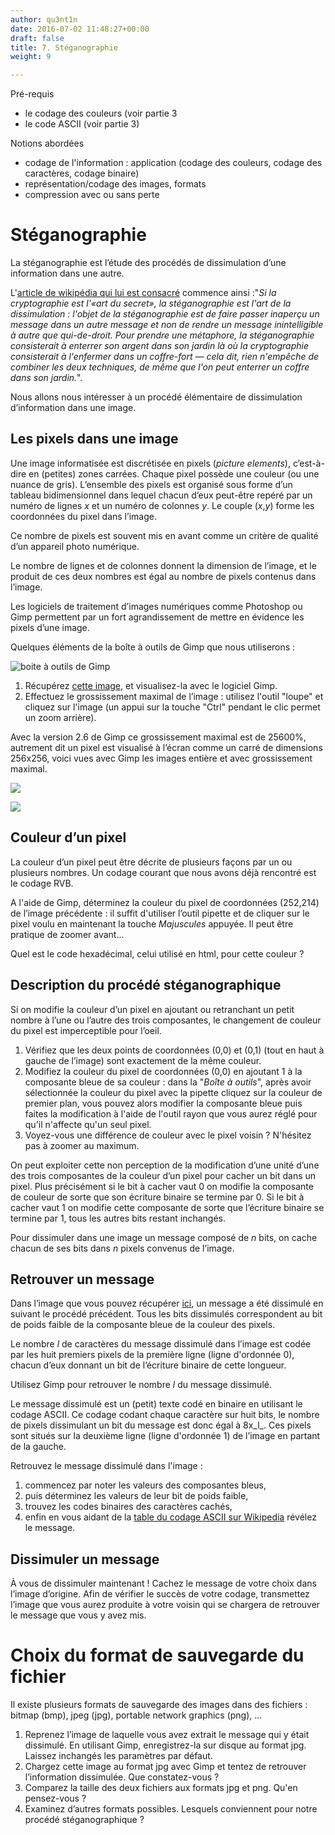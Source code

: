 ```yaml
---
author: qu3nt1n
date: 2016-07-02 11:48:27+00:00
draft: false
title: 7. Stéganographie
weight: 9

---
```



Pré-requis



* le codage des couleurs (voir partie 3
* le code ASCII (voir partie 3)


Notions abordées



* codage de l'information : application (codage des couleurs,
codage des caractères, codage binaire)
* représentation/codage des images, formats
* compression avec ou sans perte










#  Stéganographie





La stéganographie est l’étude des
procédés de dissimulation d’une information dans une
autre.






L'[article de wikipédia qui lui est consacré](http://fr.wikipedia.org/wiki/St%C3%A9ganographie) commence ainsi :"_Si la
cryptographie est l'«art du secret», la stéganographie est l'art
de la dissimulation : l'objet de la stéganographie est de faire
passer inaperçu un message dans un autre message et non de rendre un
message inintelligible à autre que qui-de-droit. Pour prendre une
métaphore, la stéganographie consisterait à enterrer son argent dans
son jardin là où la cryptographie consisterait à l'enfermer dans un
coffre-fort — cela dit, rien n'empêche de combiner les deux
techniques, de même que l'on peut enterrer un coffre dans son
jardin._".





Nous allons nous intéresser à un procédé élémentaire
de dissimulation d’information dans une image.






## Les pixels dans une image




Une image informatisée est discrétisée en pixels (_picture
  elements_), c’est-à-dire en (petites) zones carrées. Chaque
pixel possède une couleur (ou une nuance de gris). L’ensemble des
pixels est organisé sous forme d’un tableau bidimensionnel dans
lequel chacun d’eux peut-être repéré par un numéro de
lignes _x_ et un numéro de colonnes _y_. Le couple
(_x_,_y_) forme les coordonnées du pixel dans l’image.






Ce nombre de pixels est souvent mis en avant comme un critère de qualité d’un appareil photo numérique.







Le nombre de lignes et de colonnes donnent la dimension de l’image, et
le produit de ces deux nombres est égal au nombre de pixels contenus
dans l’image.






Les logiciels de traitement d’images numériques comme Photoshop ou
Gimp permettent par un fort agrandissement de mettre en évidence les
pixels d’une image.







Quelques éléments de la boîte à outils de Gimp que nous utiliserons :



![boite à outils de Gimp](/uploads/docs/doc07/doc/gimp-boite-outils-annotee.png)













  1. Récupérez [cette image](/uploads/docs/doc07/doc/img0.png), et visualisez-la avec le logiciel Gimp.
  2. Effectuez le grossissement maximal de l’image : utilisez l'outil "loupe" et cliquez sur l'image (un appui sur la touche "Ctrl" pendant le clic permet un zoom arrière).

Avec la version 2.6 de Gimp ce grossissement maximal est
   de 25600%, autrement dit un pixel est visualisé à l’écran comme un
   carré de dimensions 256x256, voici vues avec Gimp les images entière
   et avec grossissement maximal.




![](/uploads/docs/doc07/doc/gimp-img0-100.png)

![](/uploads/docs/doc07/doc/gimp-img0-25600.png)










## Couleur d’un pixel






La couleur d’un pixel peut être décrite de plusieurs façons par un ou
plusieurs nombres. Un codage courant que nous avons déjà rencontré est
le codage RVB.







 A l'aide de Gimp, déterminez la couleur du pixel de coordonnées
 (252,214) de l’image précédente : il suffit d'utiliser l’outil
 pipette et de cliquer sur le pixel voulu en maintenant la
 touche _Majuscules_ appuyée. Il peut être pratique de zoomer
 avant...


Quel est le code hexadécimal, celui utilisé en html, pour cette
 couleur ?






## Description du procédé stéganographique





Si on modifie la couleur d’un pixel en ajoutant ou retranchant un
  petit nombre à l’une ou l’autre des trois composantes, le changement
  de couleur du pixel est imperceptible pour l’oeil.







1. Vérifiez que les deux points de coordonnées (0,0) et (0,1)
(tout en haut à gauche de l’image) sont exactement de la même
couleur.
2. Modifiez la couleur du pixel de coordonnées (0,0) en ajoutant 1 à
la composante bleue de sa couleur : dans la "_Boîte à
outils_", après avoir sélectionnée la couleur du pixel avec la
pipette cliquez sur la couleur de premier plan, vous pouvez alors
modifier la composante bleue puis faites la modification à l'aide de
l'outil rayon que vous aurez réglé pour qu'il n'affecte qu'un seul
pixel.
3. Voyez-vous une
différence de couleur avec le pixel voisin ? N'hésitez pas à
zoomer au maximum.








On peut exploiter cette non perception de la modification d’une unité
d’une des trois composantes de la couleur d’un pixel pour cacher un
bit dans un pixel. Plus précisément si le bit à cacher vaut 0 on
modifie la composante de couleur de sorte que son écriture binaire se
termine par 0. Si le bit à cacher vaut 1 on modifie cette composante
de sorte que l’écriture binaire se termine par 1, tous les autres bits
restant inchangés.






Pour dissimuler dans une image un message composé de _n_ bits, on
  cache chacun de ses bits dans _n_ pixels convenus de l’image.






## Retrouver un message





Dans l’image que vous pouvez récupérer [ici](http://www.fil.univ-lille1.fr/~wegrzyno/ISN/Stegano/stega-img0.png), un message a été dissimulé en suivant le procédé précédent. Tous les bits dissimulés correspondent au bit de poids faible de la composante bleue de la   couleur des pixels.






Le nombre _l_ de caractères du message dissimulé dans l’image est codée par les huit premiers pixels de la première ligne (ligne d'ordonnée 0), chacun d’eux donnant un bit de l’écriture binaire de cette longueur.





Utilisez Gimp pour retrouver le nombre _l_ du message dissimulé.





Le message dissimulé est un (petit) texte codé en binaire en
utilisant le codage ASCII. Ce codage codant chaque caractère sur
huit bits, le nombre de pixels dissimulant un bit du message est
donc égal à 8x_l_. Ces pixels sont situés sur la deuxième ligne
(ligne d'ordonnée 1) de l’image en partant de la gauche.






Retrouvez le message dissimulé dans l'image :



1. commencez par noter les valeurs des composantes bleus,
2. puis déterminez les valeurs de leur bit de poids faible,
3. trouvez les codes binaires des caractères cachés,
4. enfin en vous aidant de la [table du codage
ASCII sur Wikipedia](http://fr.wikipedia.org/wiki/Code_ASCII) révélez le message.







## Dissimuler un message






À vous de dissimuler maintenant ! Cachez le message de votre choix
dans l’image d’origine. Afin de vérifier le succès de votre codage,
transmettez l’image que vous aurez produite à votre voisin qui se
chargera de retrouver le message que vous y avez mis.







#  Choix du format de sauvegarde du fichier





Il existe plusieurs formats de sauvegarde des images dans des
fichiers : bitmap (bmp), jpeg (jpg), portable network graphics
(png), ...









1. Reprenez l’image de laquelle vous avez extrait le message qui y
était dissimulé. En utilisant Gimp, enregistrez-la sur disque au
format jpg. Laissez inchangés les
paramètres par défaut.
2. Chargez cette image au format jpg
avec Gimp et tentez de retrouver l’information dissimulée. Que
constatez-vous ?
3. Comparez la taille des deux fichiers  aux
formats jpg
et png. Qu'en pensez-vous ?
4. Examinez d’autres formats possibles. Lesquels conviennent pour
notre procédé stéganographique ?
